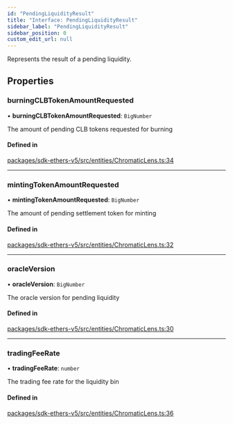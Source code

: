```yaml
---
id: "PendingLiquidityResult"
title: "Interface: PendingLiquidityResult"
sidebar_label: "PendingLiquidityResult"
sidebar_position: 0
custom_edit_url: null
---
```


Represents the result of a pending liquidity.

## Properties

### burningCLBTokenAmountRequested

• **burningCLBTokenAmountRequested**: `BigNumber`

The amount of pending CLB tokens requested for burning

#### Defined in

[packages/sdk-ethers-v5/src/entities/ChromaticLens.ts:34](https://github.com/chromatic-protocol/sdk/blob/c9dd1e9/packages/sdk-ethers-v5/src/entities/ChromaticLens.ts#L34)

___

### mintingTokenAmountRequested

• **mintingTokenAmountRequested**: `BigNumber`

The amount of pending settlement token for minting

#### Defined in

[packages/sdk-ethers-v5/src/entities/ChromaticLens.ts:32](https://github.com/chromatic-protocol/sdk/blob/c9dd1e9/packages/sdk-ethers-v5/src/entities/ChromaticLens.ts#L32)

___

### oracleVersion

• **oracleVersion**: `BigNumber`

The oracle version for pending liquidity

#### Defined in

[packages/sdk-ethers-v5/src/entities/ChromaticLens.ts:30](https://github.com/chromatic-protocol/sdk/blob/c9dd1e9/packages/sdk-ethers-v5/src/entities/ChromaticLens.ts#L30)

___

### tradingFeeRate

• **tradingFeeRate**: `number`

The trading fee rate for the liquidity bin

#### Defined in

[packages/sdk-ethers-v5/src/entities/ChromaticLens.ts:36](https://github.com/chromatic-protocol/sdk/blob/c9dd1e9/packages/sdk-ethers-v5/src/entities/ChromaticLens.ts#L36)
